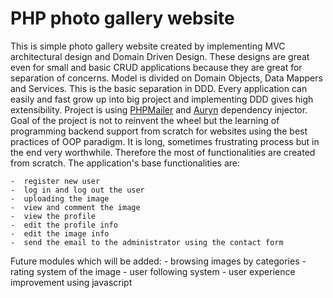 # PHP photo gallery website

This is simple photo gallery website created by implementing MVC architectural design and Domain Driven Design. 
These designs are great even for small and basic CRUD applications because they are great for separation of concerns. 
Model is divided on Domain Objects, Data Mappers and Services. This is the basic separation in DDD. Every application 
can easily and fast grow up into big project and implementing DDD gives high extensibility. Project is using 
[PHPMailer](https://github.com/PHPMailer/PHPMailer) and [Auryn](https://github.com/rdlowrey/auryn) dependency injector. 
Goal of the project is not to reinvent the wheel but the learning of programming backend support from scratch for websites 
using the best practices of OOP paradigm. It is long, sometimes frustrating process but in the end very worthwhile. Therefore 
the most of functionalities are created from scratch. 
The application's base functionalities are:

    -  register new user
	-  log in and log out the user
	-  uploading the image 
	-  view and comment the image
	-  view the profile
	-  edit the profile info
	-  edit the image info
	-  send the email to the administrator using the contact form
	
Future modules which will be added: 
    -  browsing images by categories
	-  rating system of the image
	-  user following system 
	-  user experience improvement using javascript


